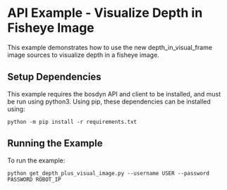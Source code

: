 <!--
Copyright (c) 2020 Boston Dynamics, Inc.  All rights reserved.

Downloading, reproducing, distributing or otherwise using the SDK Software
is subject to the terms and conditions of the Boston Dynamics Software
Development Kit License (20191101-BDSDK-SL).
-->

# API Example - Visualize Depth in Fisheye Image

This example demonstrates how to use the new depth_in_visual_frame image sources to visualize depth in a fisheye image.

## Setup Dependencies
This example requires the bosdyn API and client to be installed, and must be run using python3. Using pip, these dependencies can be installed using:

```
python -m pip install -r requirements.txt
```

## Running the Example
To run the example:
```
python get_depth_plus_visual_image.py --username USER --password PASSWORD ROBOT_IP
```
